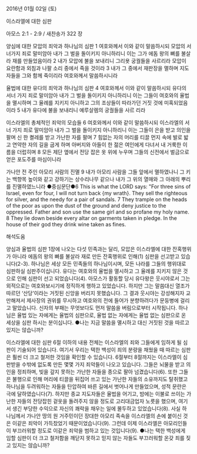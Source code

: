 2016년 01월 02일 (토)

이스라엘에 대한 심판



아모스 2:1 - 2:9 / 새찬송가 322 장


양심에 대한 모압의 죄악과 하나님의 심판
1 여호와께서 이와 같이 말씀하시되 모압의 서너가지 죄로 말미암아 내가 그 벌을 돌이키지 아니하리니 이는 그가 에돔 왕의 뼈를 불살라 재를 만들었음이라 2 내가 모압에 불을 보내리니 그리욧 궁궐들을 사르리라 모압이 요란함과 외침과 나팔 소리 중에서 죽을 것이라 3 내가 그 중에서 재판장을 멸하며 지도자들을 그와 함께 죽이리라 여호와께서 말씀하시니라

율법에 대한 유다의 죄악과 하나님의 심판
4 여호와께서 이와 같이 말씀하시되 유다의 서너 가지 죄로 말미암아 내가 그 벌을 돌이키지 아니하리니 이는 그들이 여호와의 율법을 멸시하며 그 율례를 지키지 아니하고 그의 조상들이 따라가던 거짓 것에 미혹되었음이라 5 내가 유다에 불을 보내리니 예루살렘의 궁궐들을 사르
리라

이스라엘의 총체적인 죄악의 모습들
6 여호와께서 이와 같이 말씀하시되 이스라엘의 서너 가지 죄로 말미암아 내가 그 벌을 돌이키지 아니하리니 이는 그들이 은을 받고 의인을 팔며 신 한 켤레를 받고 가난한 자를 팔며 7 힘없는 자의 머리를 티끌 먼지 속에 발로 밟고 연약한 자의 길을 굽게 하며 아버지와 아들이
한 젊은 여인에게 다녀서 내 거룩한 이름을 더럽히며 8 모든 제단 옆에서 전당 잡은 옷 위에 누우며 그들의 신전에서 벌금으로 얻은 포도주를 마심이니라

가나안 전 주인 아모리 사람의 진멸
9 내가 아모리 사람을 그들 앞에서 멸하였나니 그 키는 백향목 높이와 같고 강하기는 상수리나무 같으나 내가 그 위의 열매와 그 아래의 뿌리를 진멸하였느니라
●중심문단●6 This is what the LORD says: "For three sins of Israel, even for four, I will not turn back {my wrath}. They sell the righteous for silver, and the needy for a pair of sandals. 7 They trample on the heads of the poor as upon the dust of the ground and deny justice to the oppressed. Father and son use the same girl and so profane my holy name. 8 They lie down beside every altar on garments taken in pledge. In the house of their god they drink wine taken as fines.

해석도움





양심과 율법의 심판 
1장에 나오는 다섯 민족과는 달리, 모압은 이스라엘에 대한 잔혹행위가 아니라 에돔의 왕의 뼈를 불살라 재로 만든 잔혹행위로 인해(1) 심판을 선고받고 있습니다(2-3). 하나님은 세상 모든 민족들의 하나님이시며, 모든 나라를 그들의 행위대로 심판하실 심판주이십니다. 유다는 여호와의 율법을 멸시하고 그 율례를 지키지 않은 것으로 인해 심판이 선고 되었습니다(4). 아모스가 활동할 당시 유다왕은 웃시야로서 그는 외적으로는 여호와보시기에 정직하게 행하고 있었습니다. 하지만 그는 말씀대신 열조가 따르던 ‘산당’이라는 거짓된 신앙을 버리지 못했습니다. 그 결과 웃시야는 강성해지자 교만해져서 제사장의 권위를 무시하고 여호와의 전에 들어가 분향하려다가 문둥병에 걸리고 말았습니다. 신자의 부패는 무엇보다도 먼저 말씀을 버림으로부터 시작됩니다. 하나님은 율법 있는 자에게는 율법의 심판으로, 율법 없는 자에게는 율법 없는 심판으로 온 세상을 심판 하시는 분이십니다.
●나는 지금 말씀을 멸시하고 대신 거짓된 것을 따르고 있지는 않습니까? 

이스라엘에 대한 심판 
6절 이하의 내용 전체는 이스라엘의 죄와 그들에게 임하게 될 심판이 기술되어 있습니다. 여기서 우리는 택한 백성이 죄의 분량을 채웠을 때 따르는 심판은 훨씬 더 크고 철저한 것임을 확인할 수 있습니다. 6절부터 8절까지는 이스라엘이 심판받을 수밖에 없도록 만든 몇몇 가지 죄악들이 나오고 있습니다. 그들은 뇌물을 받고 의인을 정죄하며, 빚을 갚지 못하는 가난한 자들을 종으로 팔아 넘겼습니다(6). 또한 그들은 불행으로 인해 머리에 티끌을 뒤집어 쓰고 있는 가난한 자들의 소유까지도 탈취했고 하나님을 두려워하는 자들을 탄압하여 바른 길에서 벗어나게 만들었으며, 성적 문란은 극에 달하였습니다(7). 하지만 종교 지도자들은 율법을 어기고, 밤에는 이불로 쓰이는 가난한 자들의 전당잡힌 겉옷을 돌려주지 않을 정도로 고리대금업자 노릇을 했으며, 여기서 생긴 부당한 수익으로 자신의 쾌락을 채우는 일에 몰두하고 있었습니다(8). 사실 하나님께서 가나안 땅의 원 거주민이던 장대한 아모리 족속을 이스라엘의 손에 붙이신 것은 이같은 죄악이 가득찼었기 때문이었습니다(9). 그런데 이제 이스라엘은 아모리인들이 부끄러워할 정도로 이같은 죄악을 범하고 있는 것입니다(9).
●나는 택한 백성에게 임할 심판이 더 크고 철저함을 깨닫지 못하고 믿지 않는 자들도 부끄러워할 온갖 죄를 짖고 있지는 않습니까?